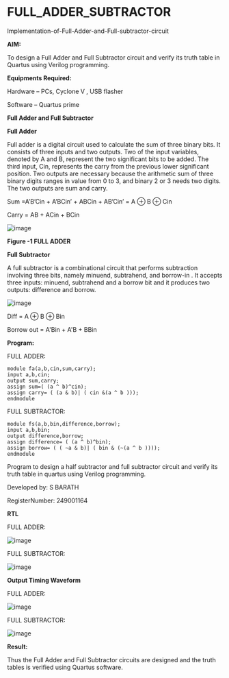 # FULL_ADDER_SUBTRACTOR

Implementation-of-Full-Adder-and-Full-subtractor-circuit

**AIM:**

To design a Full Adder and Full Subtractor circuit and verify its truth table in Quartus using Verilog programming.

**Equipments Required:**

Hardware – PCs, Cyclone V , USB flasher

Software – Quartus prime

**Full Adder and Full Subtractor**

**Full Adder**

Full adder is a digital circuit used to calculate the sum of three binary bits. It consists of three inputs and two outputs. Two of the input variables, denoted by A and B, represent the two significant bits to be added. The third input, Cin, represents the carry from the previous lower significant position. Two outputs are necessary because the arithmetic sum of three binary digits ranges in value from 0 to 3, and binary 2 or 3 needs two digits. The two outputs are sum and carry.

Sum =A’B’Cin + A’BCin’ + ABCin + AB’Cin’ = A ⊕ B ⊕ Cin 

Carry = AB + ACin + BCin

![image](https://github.com/naavaneetha/FULL_ADDER_SUBTRACTOR/assets/154305477/0f30ba51-5ffb-4198-845f-18e054f675e7)

**Figure -1 FULL ADDER**

**Full Subtractor**

A full subtractor is a combinational circuit that performs subtraction involving three bits, namely minuend, subtrahend, and borrow-in . It accepts three inputs: minuend, subtrahend and a borrow bit and it produces two outputs: difference and borrow.

![image](https://github.com/naavaneetha/FULL_ADDER_SUBTRACTOR/assets/154305477/02b24f51-ab51-4304-9ad6-7b81ffc1ead5)

Diff = A ⊕ B ⊕ Bin 

Borrow out = A'Bin + A'B + BBin

**Program:**

FULL ADDER:
```
module fa(a,b,cin,sum,carry);
input a,b,cin;
output sum,carry;
assign sum=( (a ^ b)^cin);
assign carry= ( (a & b)| ( cin &(a ^ b )));
endmodule
```
FULL SUBTRACTOR:
```
module fs(a,b,bin,difference,borrow);
input a,b,bin;
output difference,borrow;
assign difference= ( (a ^ b)^bin);
assign borrow= ( ( ~a & b)| ( bin & (~(a ^ b ))));
endmodule
```
Program to design a half subtractor and full subtractor circuit and verify its truth table in quartus using Verilog programming. 

Developed by: S BARATH

RegisterNumber: 249001164


**RTL**

FULL ADDER:

![image](https://github.com/user-attachments/assets/c30e1b4a-340d-48fb-acb5-a4a689c977a0)


FULL SUBTRACTOR:

![image](https://github.com/user-attachments/assets/0ae8a51b-1894-45bd-9e69-412ce4d4cb79)

**Output Timing Waveform**

FULL ADDER:

![image](https://github.com/user-attachments/assets/3e7f2dbd-2fc0-4898-9655-fb029a616ad9)

FULL SUBTRACTOR:

![image](https://github.com/user-attachments/assets/c49f6f4d-81fa-4705-9b36-27a0be7bf192)

**Result:**

Thus the Full Adder and Full Subtractor circuits are designed and the truth tables is verified using Quartus software.


